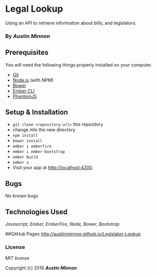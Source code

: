 # Legal Lookup

Using an API to retrieve information about bills, and legislators.

### By _**Austin Minnon**_

## Prerequisites

You will need the following things properly installed on your computer.

* [Git](http://git-scm.com/)
* [Node.js](http://nodejs.org/) (with NPM)
* [Bower](http://bower.io/)
* [Ember CLI](http://www.ember-cli.com/)
* [PhantomJS](http://phantomjs.org/)

## Setup & Installation

* `git clone <repository-url>` this repository
* change into the new directory
* `npm install`
* `bower install`
* `ember i emberfire`
* `ember i ember-bootstrap`
* `ember build`
* `ember s`
* Visit your app at [http://localhost:4200](http://localhost:4200).

## Bugs
  No known bugs

## Technologies Used

_Javascript, Ember, EmberFire, Node, Bower, Bootstrap_

##GitHub Pages
http://austinminnon.github.io/Legislator-Lookup


### License

_MIT license_

Copyright (c) 2016 _**Austin Minnon**_
